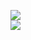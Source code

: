 [![](https://img.shields.io/badge/Made%20With-Github%20Spray-lightgrey.svg?style=for-the-badge&logo=github)](https://github.com/Annihil/github-spray#29441)  
[![](https://i.imgur.com/2DrTn0Z.gif)](https://github.com/Annihil/github-spray)